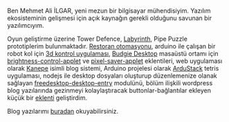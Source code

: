 <!--
.. title: Hakkımda
.. slug: index
.. date: 2016-04-23 02:44:39 UTC+03:00
.. description:
.. type: text
.. pretty_url: False
.. template: front_page.tmpl
.. hidetitle: True
-->


Ben Mehmet Ali İLGAR, yeni mezun bir bilgisayar mühendisiyim. Yazılım ekosisteminin gelişmesi için açık kaynağın gerekli olduğunu savunan bir yazılımcıyım.

Oyun geliştirme üzerine Tower Defence, [Labyrinth][8], Pipe Puzzle prototiplerim bulunmaktadır. [Restoran otomasyonu][10], arduino ile çalışan bir robot kol için [3d kontrol uygulaması][9], [Budgie Desktop][5] masaüstü ortamı için [brightness-control-applet][6] ve [pixel-saver-applet][7] eklentileri, web uygulaması olarak [Kanepe][1] isimli blog sistemi, Arduino projelesi olarak [ArduStack][2] tetris uygulaması, nodejs ile desktop dosyaları oluşturup düzenlemenize olanak sağlayan [freedesktop-desktop-entry][3] modulünü, bölüm ilişkili wordpress blog yazılarında gezinmeyi kolaylaştıracak buttonlar-bağlantılar ekleyen küçük bir [eklenti][4] geliştirdim.

Blog yazılarımı [buradan](/tr/blog) okuyabilirsiniz.


[1]: https://github.com/ilgarmehmetali/kanepe "Kanepe Blog Motoru"
[2]: https://github.com/ilgarmehmetali/ArduStack "Arduino Tetris Clone"
[3]: https://www.npmjs.com/package/freedesktop-desktop-entry "NPM - freedesktop-desktop-entry"
[4]: https://wordpress.org/plugins/novel-navigation-links/ "Novel Navigation Links"
[5]: https://budgie-desktop.org/ "Budgie Desktop"
[6]: https://github.com/ilgarmehmetali/budgie-brightness-control-applet "Budgie Brightness Control Applet"
[7]: https://github.com/ilgarmehmetali/budgie-pixel-saver-applet "Budgie Pixel Saver Applet"
[8]: /tr/labyrinth-prototipi "Labyrinth Prototipi"
[9]: /tr/robotic-arm "Robot Kol"
[10]: /tr/restoran-otomasyonu "Restoran Otomasyonu"
